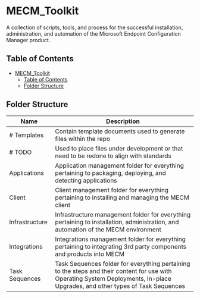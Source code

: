 # MECM_Toolkit

A collection of scripts, tools, and process for the successful installation, administration, and automation of the Microsoft Endpoint Configuration Manager product.

## Table of Contents

- [MECM\_Toolkit](#mecm_toolkit)
  - [Table of Contents](#table-of-contents)
  - [Folder Structure](#folder-structure)

## Folder Structure

| Name           | Description                                                                                                                                                                    |
|----------------|--------------------------------------------------------------------------------------------------------------------------------------------------------------------------------|
| # Templates    | Contain template documents used to generate files within the repo                                                                                                              |
| # TODO         | Used to place files under development or that need to be redone to align with standards                                                                                        |
| Applications   | Application management folder for everything pertaining to packaging, deploying, and detecting applications                                                                    |
| Client         | Client management folder for everything pertaining to installing and managing the MECM client                                                                                  |
| Infrastructure | Infrastructure management folder for everything pertaining to installation, administration, and automation of the MECM environment                                             |
| Integrations   | Integrations management folder for everything pertaining to integrating 3rd party components and products into MECM                                                            |
| Task Sequences | Task Sequences folder for everything pertaining to the steps and their content for use with Operating System Deployments, In-place Upgrades, and other types of Task Sequences |